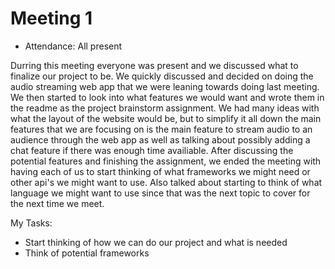 # Meeting 1

- Attendance: All present

Durring this meeting everyone was present and we discussed what to finalize our project to be. We quickly discussed and decided on doing the audio streaming web app that we were leaning
towards doing last meeting. We then started to look into what features we would want and wrote them in the readme as the project brainstorm assignment. We had many ideas with what 
the layout of the website would be, but to simplify it all down the main features that we are focusing on is the main feature to stream audio to an audience through the web app as well
as talking about possibly adding a chat feature if there was enough time availiable. After discussing the potential features and finishing the assignment, we ended the meeting with having each
of us to start thinking of what frameworks we might need or other api's we might want to use. Also talked about starting to think of what language we might want to use since that was the next
topic to cover for the next time we meet.

My Tasks:
- Start thinking of how we can do our project and what is needed
- Think of potential frameworks
